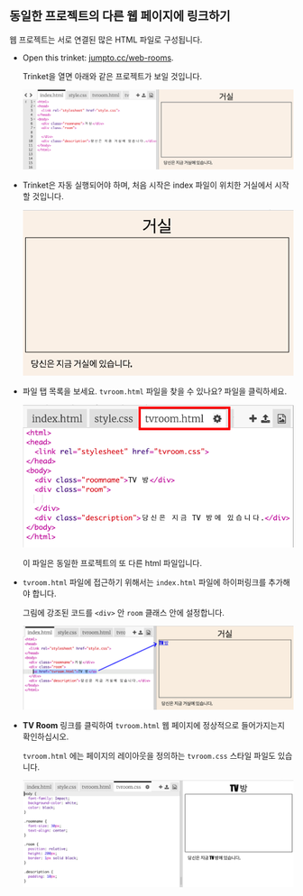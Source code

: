 ## 동일한 프로젝트의 다른 웹 페이지에 링크하기

웹 프로젝트는 서로 연결된 많은 HTML 파일로 구성됩니다.

+ Open this trinket: <a href="https://trinket.io/html/f1486ddb24" target="_blank">jumpto.cc/web-rooms</a>.
    
    Trinket을 열면 아래와 같은 프로젝트가 보일 것입니다.
    
    ![스크린샷](images/rooms-starter.png)

+ Trinket은 자동 실행되어야 하며, 처음 시작은 index 파일이 위치한 거실에서 시작할 것입니다.
    
    ![스크린샷](images/rooms-hall-start.png)

+ 파일 탭 목록을 보세요. `tvroom.html` 파일을 찾을 수 있나요? 파일을 클릭하세요.
    
    ![스크린샷](images/rooms-tvroom-html.png)
    
    이 파일은 동일한 프로젝트의 또 다른 html 파일입니다.

+ `tvroom.html` 파일에 접근하기 위해서는 `index.html` 파일에 하이퍼링크를 추가해야 합니다.
    
    그림에 강조된 코드를 `<div>` 안 `room` 클래스 안에 설정합니다.
    
    ![스크린샷](images/rooms-link-tvroom.png)

+ **TV Room** 링크를 클릭하여 `tvroom.html` 웹 페이지에 정상적으로 들어가지는지 확인하십시오.
    
    `tvroom.html` 에는 페이지의 레이아웃을 정의하는 `tvroom.css` 스타일 파일도 있습니다.
    
    ![스크린샷](images/rooms-tvroom-unstyled.png)